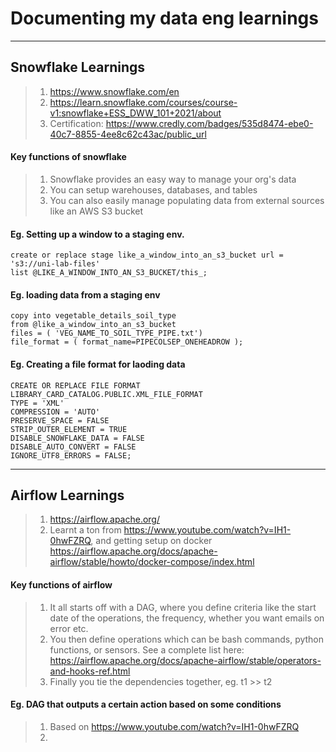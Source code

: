 # Documenting my data eng learnings
___
## Snowflake Learnings 
> 1) https://www.snowflake.com/en
> 2) https://learn.snowflake.com/courses/course-v1:snowflake+ESS_DWW_101+2021/about
> 3) Certification: https://www.credly.com/badges/535d8474-ebe0-40c7-8855-4ee8c62c43ac/public_url

#### Key functions of snowflake
> 1) Snowflake provides an easy way to manage your org's data
> 2) You can setup warehouses, databases, and tables
> 3) You can also easily manage populating data from external sources like an AWS S3 bucket 


#### Eg. Setting up a window to a staging env.  
	create or replace stage like_a_window_into_an_s3_bucket url = 's3://uni-lab-files'
	list @LIKE_A_WINDOW_INTO_AN_S3_BUCKET/this_;

#### Eg. loading data from a staging env
	copy into vegetable_details_soil_type
	from @like_a_window_into_an_s3_bucket
	files = ( 'VEG_NAME_TO_SOIL_TYPE_PIPE.txt')
	file_format = ( format_name=PIPECOLSEP_ONEHEADROW );

#### Eg. Creating a file format for laoding data
	CREATE OR REPLACE FILE FORMAT LIBRARY_CARD_CATALOG.PUBLIC.XML_FILE_FORMAT 
	TYPE = 'XML' 
	COMPRESSION = 'AUTO' 
	PRESERVE_SPACE = FALSE 
	STRIP_OUTER_ELEMENT = TRUE 
	DISABLE_SNOWFLAKE_DATA = FALSE 
	DISABLE_AUTO_CONVERT = FALSE 
	IGNORE_UTF8_ERRORS = FALSE; 
  
___
## Airflow Learnings 
> 1) https://airflow.apache.org/
> 2) Learnt a ton from https://www.youtube.com/watch?v=IH1-0hwFZRQ, and getting setup on docker https://airflow.apache.org/docs/apache-airflow/stable/howto/docker-compose/index.html

#### Key functions of airflow
> 1) It all starts off with a DAG, where you define criteria like the start date of the operations, the frequency, whether you want emails on error etc. 
> 2) You then define operations which can be bash commands, python functions, or sensors. See a complete list here: https://airflow.apache.org/docs/apache-airflow/stable/operators-and-hooks-ref.html
> 3) Finally you tie the dependencies together, eg. t1 >> t2

#### Eg. DAG that outputs a certain action based on some conditions 
> 1) Based on https://www.youtube.com/watch?v=IH1-0hwFZRQ
> 2) 
